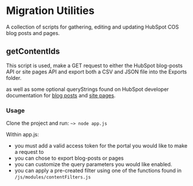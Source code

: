 # Migration Utilities
A collection of scripts for gathering, editing and updating HubSpot COS blog posts and pages.
## getContentIds
This script is used, make a GET request to either the HubSpot blog-posts API or site pages API and export both a CSV and JSON file into the Exports folder.


as well as some optional queryStrings found on HubSpot developer documentation for [blog posts](http://developers.hubspot.com/docs/methods/blogv2/get_blog_posts) and [site pages](http://developers.hubspot.com/docs/methods/pages/get_pages).


### Usage

Clone the project and run:
`~> node app.js`

Within app.js:
- you must add a valid access token for the portal you would like to make a request to
- you can chose to export blog-posts or pages
- you can customize the query parameters you would like enabled.
- you can apply a pre-created filter using one of the functions found in `/js/modules/contentFilters.js`
